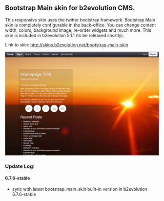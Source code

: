 ## Bootstrap Main skin for b2evolution CMS.

This responsive skin uses the twitter bootstrap framework. Bootstrap Main skin is completely configurable in the back-office. You can change content width, colors, background image, re-order widgets and much more.
This skin is included in b2evolution 5.1.1 (to be released shortly).

Link to skin: http://skins.b2evolution.net/bootstrap-main-skin

<img src="bootstrap-main.png"/>

### Update Log:

#### 6.7.6-stable
- sync with latest bootstrap_main_skin built-in version in b2evolution 6.7.6-stable